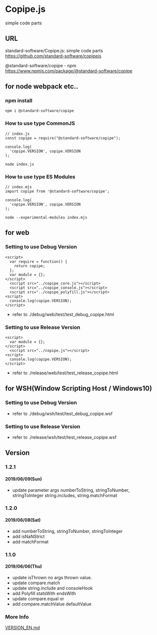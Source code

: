 # Copipe.js
simple code parts

## URL
standard-software/Copipe.js: simple code parts  
https://github.com/standard-software/copipejs

@standard-software/copipe - npm  
https://www.npmjs.com/package/@standard-software/copipe


## for node webpack etc.. 

### npm install
    npm i @standard-software/copipe

### How to use type CommonJS

```
// index.js
const copipe = require("@standard-software/copipe");

console.log(
  'copipe.VERSION', copipe.VERSION
);
```
    node index.js

### How to use type ES Modules

```
// index.mjs
import copipe from '@standard-software/copipe';

console.log(
  'copipe.VERSION', copipe.VERSION
);
```
    node --experimental-modules index.mjs

## for web

### Setting to use Debug Version

```
<script>
  var require = function() {
    return copipe;
  };
  var module = {};
</script>
  <script src="../copipe_core.js"></script>
  <script src="../copipe_console.js"></script>
  <script src="../copipe_polyfill.js"></script>
<script>
  console.log(copipe.VERSION);
</script>
```
- refer to ./debug/web/test/test_debug_copipe.html

### Setting to use Release Version

```
<script>
  var module = {};
</script>
  <script src="../copipe.js"></script>
<script>
  console.log(copipe.VERSION);
</script>
```
- refer to ./release/web/test/test_release_copipe.html

## for WSH(Window Scripting Host / Windows10)

### Setting to use Debug Version

- refer to ./debug/wsh/test/test_debug_copipe.wsf

### Setting to use Release Version

- refer to ./release/wsh/test/test_release_copipe.wsf


## Version

### 1.2.1
#### 2019/06/09(Sun)
- update parameter args
  numberToString, stringToNumber, stringToInteger
  string.includes, string.matchFormat

### 1.2.0
#### 2019/06/08(Sat)
- add numberToString, stringToNumber, stringToInteger
- add isNaNStrict
- add matchFormat

### 1.1.0
#### 2019/06/06(Thu)
- update isThrown no args thrown value.
- update compare.match
- update string.include and consoleHook
- add Polyfill statsWith endsWith
- update compare.equal or
- add compare.matchValue defaultValue

### More Info
[VERSION_EN.md](https://github.com/standard-software/copipejs/blob/master/VERSION_EN.md)
